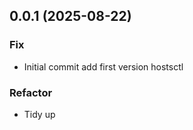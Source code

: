 ## 0.0.1 (2025-08-22)

### Fix

- Initial commit add first version hostsctl

### Refactor

- Tidy up
